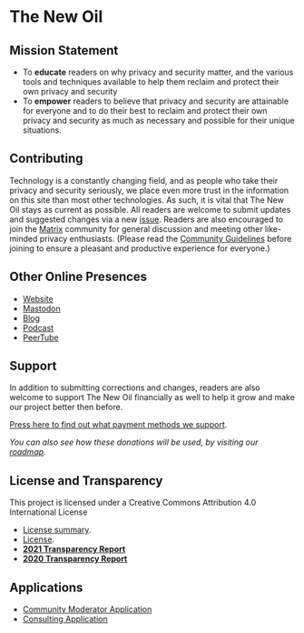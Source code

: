 # The New Oil

## Mission Statement

- To **educate** readers on why privacy and security matter, and the various tools and techniques available to help them reclaim and protect their own privacy and security
- To **empower** readers to believe that privacy and security are attainable for everyone and to do their best to reclaim and protect their own privacy and security as much as necessary and possible for their unique situations.

## Contributing

Technology is a constantly changing field, and as people who take their privacy and security seriously, we place even more trust in the information on this site than most other technologies. As such, it is vital that The New Oil stays as current as possible. All readers are welcome to submit updates and suggested changes via a new [issue](https://gitlab.com/nbartram/the-new-oil/-/issues). Readers are also encouraged to join the [Matrix](https://matrix.to/#/#TheNewOil:matrix.org) community for general discussion and meeting other like-minded privacy enthusiasts. (Please read the [Community Guidelines](https://gitlab.com/nbartram/the-new-oil/-/wikis/Community-Guidelines) before joining to ensure a pleasant and productive experience for everyone.)

## Other Online Presences

- [Website](https://thenewoil.org/)
- [Mastodon](https://freeradical.zone/@thenewoil)
- [Blog](https://blog.thenewoil.org/)
- [Podcast](https://surveillancereport.tech/)
- [PeerTube](https://peertube.thenewoil.xyz/video-channels/thenewoil/videos)

## Support

In addition to submitting corrections and changes, readers are also welcome to support The New Oil financially as well to help it grow and make our project better then before.

[Press here to find out what payment methods we support](https://thenewoil.org/support.html).

_You can also see how these donations will be used, by visiting our [roadmap](https://thenewoil.org/roadmap.html)._

## License and Transparency
This project is licensed under a Creative Commons Attribution 4.0 International License
 
- [License summary](https://creativecommons.org/licenses/by/4.0/). 
- [License](https://creativecommons.org/licenses/by/4.0/legalcode).
- **[2021 Transparency Report](https://write.as/thenewoil/transparency-report-2021-and-goals-for-2022)** 
- **[2020 Transparency Report](https://write.as/thenewoil/2020-recap-2021-plans)**

## Applications

- [Community Moderator Application](https://cryptpad.fr/form/#/2/form/view/99si-RTW4n6MV5i4wzzDuGpGSgQJ1mG8uoyi0q8z37M/)
- [Consulting Application](https://cryptpad.fr/form/#/2/form/view/vRN7JSx2x71E0Ufg7MthpP1ZeZSV7ZK0grbx-TlVlHc/)
